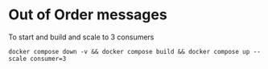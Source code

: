 
# Out of Order messages 

To start and build and scale to 3 consumers

`docker compose down -v && docker compose build && docker compose up --scale consumer=3`




